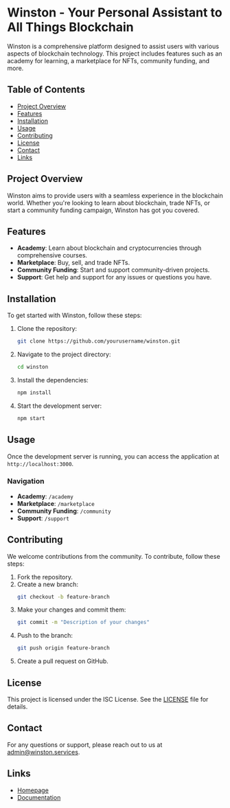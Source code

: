 # Winston - Your Personal Assistant to All Things Blockchain

Winston is a comprehensive platform designed to assist users with various aspects of blockchain technology. This project includes features such as an academy for learning, a marketplace for NFTs, community funding, and more.

## Table of Contents
- [Project Overview](#project-overview)
- [Features](#features)
- [Installation](#installation)
- [Usage](#usage)
- [Contributing](#contributing)
- [License](#license)
- [Contact](#contact)
- [Links](#links)

## Project Overview
Winston aims to provide users with a seamless experience in the blockchain world. Whether you're looking to learn about blockchain, trade NFTs, or start a community funding campaign, Winston has got you covered.

## Features
- **Academy**: Learn about blockchain and cryptocurrencies through comprehensive courses.
- **Marketplace**: Buy, sell, and trade NFTs.
- **Community Funding**: Start and support community-driven projects.
- **Support**: Get help and support for any issues or questions you have.

## Installation
To get started with Winston, follow these steps:

1. Clone the repository:
   ```bash
   git clone https://github.com/yourusername/winston.git
   ```

2. Navigate to the project directory:
   ```bash
   cd winston
   ```

3. Install the dependencies:
   ```bash
   npm install
   ```

4. Start the development server:
   ```bash
   npm start
   ```

## Usage
Once the development server is running, you can access the application at `http://localhost:3000`.

### Navigation
- **Academy**: `/academy`
- **Marketplace**: `/marketplace`
- **Community Funding**: `/community`
- **Support**: `/support`

## Contributing
We welcome contributions from the community. To contribute, follow these steps:

1. Fork the repository.
2. Create a new branch:
   ```bash
   git checkout -b feature-branch
   ```
3. Make your changes and commit them:
   ```bash
   git commit -m "Description of your changes"
   ```
4. Push to the branch:
   ```bash
   git push origin feature-branch
   ```
5. Create a pull request on GitHub.

## License
This project is licensed under the ISC License. See the [LICENSE](LICENSE) file for details.

## Contact
For any questions or support, please reach out to us at [admin@winston.services](mailto:admin@winston.services).

## Links
- [Homepage](https://dev.winston.services)
- [Documentation](https://docs.winston.services)
